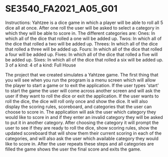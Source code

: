 # SE3540_FA2021_A05_G01

Instructions: Yahtzee is a dice game in which a player will be able to roll all 5 dice all at once. After one roll the user will be asked to select a category in which they will be able to score in. The different categories are:
Ones: In which all of the dice that rolled a one will be added up.
Twos: In which all of the dice that rolled a two will be added up.
Threes: In which all of the dice that rolled a three will be added up.
Fours: In which all of the dice that rolled a four will be added up.
Fives: In which all of the dice that rolled a five  will be added up.
Sixes: In which all of the dice that rolled a six will be added up.
3 of a kind:
4 of a kind:
Full House



The project that we created simulates a Yahtzee game. The first thing that you will see when you run the program is a menu screen which will allow the player to start a game or to exit the application. If the user types 'start' to start the game the user will come across another screen and will ask the user if they want to roll the dice or exit the application. If the user wants to roll the dice, the dice will roll only once and show the dice. It will also display the scoring rules, scoreboard, and categories that the user can choose to score in. The application will ask the user which category they would like to score in and if they enter an invalid category they will be asked to put it in another category. After choosing the category it will prompt the user to see if they are ready to roll the dice, show scoring rules, show the updated scoreboard that will show them their current scoring in each of the categories, and will also ask the user which available category they would like to score in. After the user repeats these steps and all categories are filled the game shows the user the final score and exits the game.
